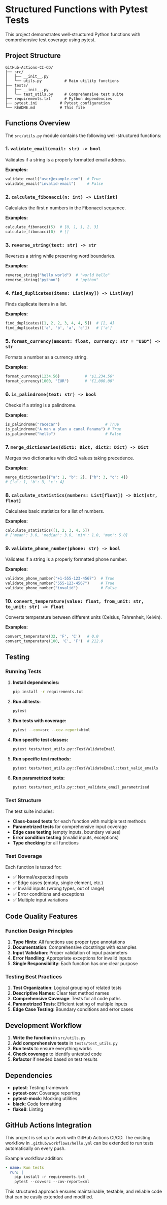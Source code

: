# Structured Functions with Pytest Tests

This project demonstrates well-structured Python functions with comprehensive test coverage using pytest.

## Project Structure

```
GitHub-Actions-CI-CD/
├── src/
│   ├── __init__.py
│   └── utils.py          # Main utility functions
├── tests/
│   ├── __init__.py
│   └── test_utils.py     # Comprehensive test suite
├── requirements.txt      # Python dependencies
├── pytest.ini          # Pytest configuration
└── README.md           # This file
```

## Functions Overview

The `src/utils.py` module contains the following well-structured functions:

### 1. `validate_email(email: str) -> bool`
Validates if a string is a properly formatted email address.

**Examples:**
```python
validate_email("user@example.com")  # True
validate_email("invalid-email")     # False
```

### 2. `calculate_fibonacci(n: int) -> List[int]`
Calculates the first n numbers in the Fibonacci sequence.

**Examples:**
```python
calculate_fibonacci(5)  # [0, 1, 1, 2, 3]
calculate_fibonacci(0)  # []
```

### 3. `reverse_string(text: str) -> str`
Reverses a string while preserving word boundaries.

**Examples:**
```python
reverse_string("hello world")  # "world hello"
reverse_string("python")       # "python"
```

### 4. `find_duplicates(items: List[Any]) -> List[Any]`
Finds duplicate items in a list.

**Examples:**
```python
find_duplicates([1, 2, 2, 3, 4, 4, 5])  # [2, 4]
find_duplicates(['a', 'b', 'a', 'c'])   # ['a']
```

### 5. `format_currency(amount: float, currency: str = "USD") -> str`
Formats a number as a currency string.

**Examples:**
```python
format_currency(1234.56)           # "$1,234.56"
format_currency(1000, "EUR")       # "€1,000.00"
```

### 6. `is_palindrome(text: str) -> bool`
Checks if a string is a palindrome.

**Examples:**
```python
is_palindrome("racecar")                    # True
is_palindrome("A man a plan a canal Panama") # True
is_palindrome("hello")                      # False
```

### 7. `merge_dictionaries(dict1: Dict, dict2: Dict) -> Dict`
Merges two dictionaries with dict2 values taking precedence.

**Examples:**
```python
merge_dictionaries({"a": 1, "b": 2}, {"b": 3, "c": 4})
# {'a': 1, 'b': 3, 'c': 4}
```

### 8. `calculate_statistics(numbers: List[float]) -> Dict[str, float]`
Calculates basic statistics for a list of numbers.

**Examples:**
```python
calculate_statistics([1, 2, 3, 4, 5])
# {'mean': 3.0, 'median': 3.0, 'min': 1.0, 'max': 5.0}
```

### 9. `validate_phone_number(phone: str) -> bool`
Validates if a string is a properly formatted phone number.

**Examples:**
```python
validate_phone_number("+1-555-123-4567")  # True
validate_phone_number("555-123-4567")     # True
validate_phone_number("invalid")          # False
```

### 10. `convert_temperature(value: float, from_unit: str, to_unit: str) -> float`
Converts temperature between different units (Celsius, Fahrenheit, Kelvin).

**Examples:**
```python
convert_temperature(32, 'F', 'C')   # 0.0
convert_temperature(100, 'C', 'F')  # 212.0
```

## Testing

### Running Tests

1. **Install dependencies:**
   ```bash
   pip install -r requirements.txt
   ```

2. **Run all tests:**
   ```bash
   pytest
   ```

3. **Run tests with coverage:**
   ```bash
   pytest --cov=src --cov-report=html
   ```

4. **Run specific test classes:**
   ```bash
   pytest tests/test_utils.py::TestValidateEmail
   ```

5. **Run specific test methods:**
   ```bash
   pytest tests/test_utils.py::TestValidateEmail::test_valid_emails
   ```

6. **Run parametrized tests:**
   ```bash
   pytest tests/test_utils.py::test_validate_email_parametrized
   ```

### Test Structure

The test suite includes:

- **Class-based tests** for each function with multiple test methods
- **Parametrized tests** for comprehensive input coverage
- **Edge case testing** (empty inputs, boundary values)
- **Error condition testing** (invalid inputs, exceptions)
- **Type checking** for all functions

### Test Coverage

Each function is tested for:
- ✅ Normal/expected inputs
- ✅ Edge cases (empty, single element, etc.)
- ✅ Invalid inputs (wrong types, out of range)
- ✅ Error conditions and exceptions
- ✅ Multiple input variations

## Code Quality Features

### Function Design Principles

1. **Type Hints**: All functions use proper type annotations
2. **Documentation**: Comprehensive docstrings with examples
3. **Input Validation**: Proper validation of input parameters
4. **Error Handling**: Appropriate exceptions for invalid inputs
5. **Single Responsibility**: Each function has one clear purpose

### Testing Best Practices

1. **Test Organization**: Logical grouping of related tests
2. **Descriptive Names**: Clear test method names
3. **Comprehensive Coverage**: Tests for all code paths
4. **Parametrized Tests**: Efficient testing of multiple inputs
5. **Edge Case Testing**: Boundary conditions and error cases

## Development Workflow

1. **Write the function** in `src/utils.py`
2. **Add comprehensive tests** in `tests/test_utils.py`
3. **Run tests** to ensure everything works
4. **Check coverage** to identify untested code
5. **Refactor** if needed based on test results

## Dependencies

- **pytest**: Testing framework
- **pytest-cov**: Coverage reporting
- **pytest-mock**: Mocking utilities
- **black**: Code formatting
- **flake8**: Linting

## GitHub Actions Integration

This project is set up to work with GitHub Actions CI/CD. The existing workflow in `.github/workflows/hello.yml` can be extended to run tests automatically on every push.

Example workflow addition:
```yaml
- name: Run tests
  run: |
    pip install -r requirements.txt
    pytest --cov=src --cov-report=xml
```

This structured approach ensures maintainable, testable, and reliable code that can be easily extended and modified. 